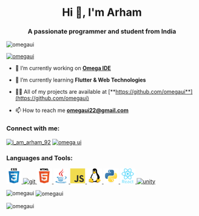 <h1 align="center">Hi 👋, I'm Arham</h1>
<h3 align="center">A passionate programmer and student from India</h3>

<p align="left"> <img src="https://komarev.com/ghpvc/?username=omegaui&label=Profile%20views&color=0e75b6&style=flat" alt="omegaui" /> </p>

<p align="left"> <a href="https://github.com/ryo-ma/github-profile-trophy"><img src="https://github-profile-trophy.vercel.app/?username=omegaui" alt="omegaui" /></a> </p>

- 🔭 I’m currently working on [**Omega IDE**](https://github.com/omegaui/omegaide)

- 🌱 I’m currently learning **Flutter & Web Technologies**

- 👨‍💻 All of my projects are available at [**https://github.com/omegaui**](https://github.com/omegaui)

- 📫 How to reach me **omegaui22@gmail.com**

<h3 align="left">Connect with me:</h3>
<p align="left">
<a href="https://instagram.com/the_open_source_guy" target="blank"><img align="center" src="https://raw.githubusercontent.com/rahuldkjain/github-profile-readme-generator/master/src/images/icons/Social/instagram.svg" alt="i_am_arham_92" height="30" width="40" /></a>
<a href="https://www.youtube.com/channel/UCpuQLV8MfuHaWHYSq-PRFXg" target="blank"><img align="center" src="https://raw.githubusercontent.com/rahuldkjain/github-profile-readme-generator/master/src/images/icons/Social/youtube.svg" alt="omega ui" height="30" width="40" /></a>
</p>

<h3 align="left">Languages and Tools:</h3>
<p align="left"> <a href="https://www.w3schools.com/css/" target="_blank"> <img src="https://raw.githubusercontent.com/devicons/devicon/master/icons/css3/css3-original-wordmark.svg" alt="css3" width="40" height="40"/> </a> <a href="https://git-scm.com/" target="_blank"> <img src="https://www.vectorlogo.zone/logos/git-scm/git-scm-icon.svg" alt="git" width="40" height="40"/> </a> <a href="https://www.w3.org/html/" target="_blank"> <img src="https://raw.githubusercontent.com/devicons/devicon/master/icons/html5/html5-original-wordmark.svg" alt="html5" width="40" height="40"/> </a> <a href="https://www.java.com" target="_blank"> <img src="https://raw.githubusercontent.com/devicons/devicon/master/icons/java/java-original.svg" alt="java" width="40" height="40"/> </a> <a href="https://developer.mozilla.org/en-US/docs/Web/JavaScript" target="_blank"> <img src="https://raw.githubusercontent.com/devicons/devicon/master/icons/javascript/javascript-original.svg" alt="javascript" width="40" height="40"/> </a> <a href="https://www.linux.org/" target="_blank"> <img src="https://raw.githubusercontent.com/devicons/devicon/master/icons/linux/linux-original.svg" alt="linux" width="40" height="40"/> </a> <a href="https://www.python.org" target="_blank"> <img src="https://raw.githubusercontent.com/devicons/devicon/master/icons/python/python-original.svg" alt="python" width="40" height="40"/> </a> <a href="https://reactjs.org/" target="_blank"> <img src="https://raw.githubusercontent.com/devicons/devicon/master/icons/react/react-original-wordmark.svg" alt="react" width="40" height="40"/> </a> <a href="https://unity.com/" target="_blank"> <img src="https://www.vectorlogo.zone/logos/unity3d/unity3d-icon.svg" alt="unity" width="40" height="40"/> </a> </p>

<p><img align="left" src="https://github-readme-stats.vercel.app/api/top-langs?username=omegaui&show_icons=true&locale=en&layout=compact" alt="omegaui" /></p>

<p>&nbsp;<img align="center" src="https://github-readme-stats.vercel.app/api?username=omegaui&show_icons=true&locale=en" alt="omegaui" /></p>

<p><img align="center" src="https://github-readme-streak-stats.herokuapp.com/?user=omegaui&" alt="omegaui" /></p>

